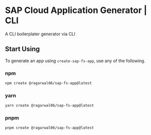 # SAP Cloud Application Generator | CLI

A CLI boilerplater generator via CLI

<h2 id="start-using">Start Using</h2>

To generate an app using `create-sap-fs-app`, use any of the following.

### npm

```bash
npm create @ragarwal06/sap-fs-app@latest
```

### yarn

```bash
yarn create @ragarwal06/sap-fs-app@latest
```

### pnpm

```bash
pnpm create @ragarwal06/sap-fs-app@latest
```
